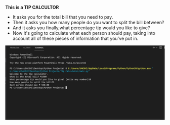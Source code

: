 **This is a TIP CALCULTOR**
- It asks you for the total bill that you need to pay.
- Then it asks you how many people do you want to split the bill between?
- And it asks you finally,what percentage tip would you like to give?
- Now it's going to calculate what each person should pay, taking into account all of these pieces of information that you've put in.
 <img src="https://github.com/sakshijuneja/Python-Projects/blob/main/Tip%20Bill%20Calculator/Output.jpg">
